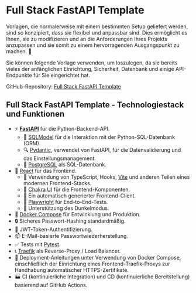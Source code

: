# Full Stack FastAPI Template

Vorlagen, die normalerweise mit einem bestimmten Setup geliefert werden, sind so konzipiert, dass sie flexibel und anpassbar sind. Dies ermöglicht es Ihnen, sie zu modifizieren und an die Anforderungen Ihres Projekts anzupassen und sie somit zu einem hervorragenden Ausgangspunkt zu machen. 🏁

Sie können folgende Vorlage verwenden, um loszulegen, da sie bereits vieles der anfänglichen Einrichtung, Sicherheit, Datenbank und einige API-Endpunkte für Sie eingerichtet hat.

GitHub-Repository: <a href="https://github.com/tiangolo/full-stack-fastapi-template" class="external-link" target="_blank">Full Stack FastAPI Template</a>

## Full Stack FastAPI Template - Technologiestack und Funktionen

- ⚡ [**FastAPI**](https://fastapi.tiangolo.com) für die Python-Backend-API.
    - 🧰 [SQLModel](https://sqlmodel.tiangolo.com) für die Interaktion mit der Python-SQL-Datenbank (ORM).
    - 🔍 [Pydantic](https://docs.pydantic.dev), verwendet von FastAPI, für die Datenvalidierung und das Einstellungsmanagement.
    - 💾 [PostgreSQL](https://www.postgresql.org) als SQL-Datenbank.
- 🚀 [React](https://react.dev) für das Frontend.
    - 💃 Verwendung von TypeScript, Hooks, [Vite](https://vitejs.dev) und anderen Teilen eines modernen Frontend-Stacks.
    - 🎨 [Chakra UI](https://chakra-ui.com) für die Frontend-Komponenten.
    - 🤖 Ein automatisch generierter Frontend-Client.
    - 🧪 [Playwright](https://playwright.dev) für End-to-End-Tests.
    - 🦇 Unterstützung des Dunkelmodus.
- 🐋 [Docker Compose](https://www.docker.com) für Entwicklung und Produktion.
- 🔒 Sicheres Passwort-Hashing standardmäßig.
- 🔑 JWT-Token-Authentifizierung.
- 📫 E-Mail-basierte Passwortwiederherstellung.
- ✅ Tests mit [Pytest](https://pytest.org).
- 📞 [Traefik](https://traefik.io) als Reverse-Proxy / Load Balancer.
- 🚢 Deployment-Anleitungen unter Verwendung von Docker Compose, einschließlich der Einrichtung eines Frontend-Traefik-Proxys zur Handhabung automatischer HTTPS-Zertifikate.
- 🏭 CI (kontinuierliche Integration) und CD (kontinuierliche Bereitstellung) basierend auf GitHub Actions.

